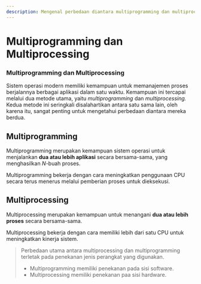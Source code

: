 ```yaml
---
description: Mengenal perbedaan diantara multiprogramming dan multiprocessing
---
```


# Multiprogramming dan Multiprocessing

### Multiprogramming dan Multiprocessing

Sistem operasi modern memiliki kemampuan untuk memanajemen proses berjalannya berbagai aplikasi dalam satu waktu. Kemampuan ini tercapai melalui dua metode utama, yaitu _multiprogramming_ dan _multiprocessing._ Kedua metode ini seringkali disalahartikan antara satu sama lain, oleh karena itu, sangat penting untuk mengetahui perbedaan diantara mereka berdua.

## Multiprogramming

Multiprogramming merupakan kemampuan sistem operasi untuk menjalankan **dua atau lebih aplikasi** secara bersama-sama, yang menghasilkan _N_-buah proses.

Multiprogramming bekerja dengan cara meningkatkan penggunaan CPU secara terus menerus melalui pemberian proses untuk dieksekusi.&#x20;

## Multiprocessing

Multiprocessing merupakan kemampuan untuk menangani **dua atau lebih proses** secara bersama-sama.&#x20;

Multiprocessing bekerja dengan cara memiliki lebih dari satu CPU untuk meningkatkan kinerja sistem.

> Perbedaan utama antara multiprocessing dan multiprogramming terletak pada penekanan jenis perangkat yang digunakan.
>
> * Multiprogramming memiliki penekanan pada sisi software.
> * Multiprocessing memiliki penekanan paa sisi hardware.
